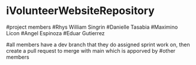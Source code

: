 # iVolunteerWebsiteRepository


#project members
#Rhys William Singrin
#Danielle Tasabia
#Maximino Licon
#Angel Espinoza
#Eduar Gutierrez


#all members have a dev branch that they do assigned sprint work on, then create a pull request to merge with main which is apporved by #other members 

